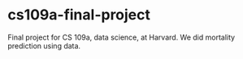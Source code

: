 # cs109a-final-project

Final project for CS 109a, data science, at Harvard. We did mortality prediction using data. 
